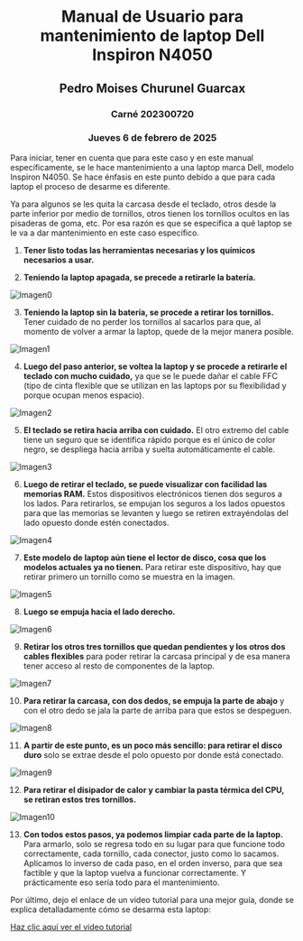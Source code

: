 <h1 style="text-align: center;">Manual de Usuario para mantenimiento de laptop Dell Inspiron N4050</h1>

<h2 style="text-align: center;"><strong>Pedro Moises Churunel Guarcax</strong></h2>
<h3 style="text-align: center;"><strong>Carné 202300720</strong></h3>
<h3 style="text-align: center;"><strong>Jueves 6 de febrero de 2025</strong></h3>



Para iniciar, tener en cuenta que para este caso y en este manual específicamente, se le hace mantenimiento a una laptop marca Dell, modelo Inspiron N4050. Se hace énfasis en este punto debido a que para cada laptop el proceso de desarme es diferente. 

Ya para algunos se les quita la carcasa desde el teclado, otros desde la parte inferior por medio de tornillos, otros tienen los tornillos ocultos en las pisaderas de goma, etc. Por esa razón es que se especifica a qué laptop se le va a dar mantenimiento en este caso específico.


1. **Tener listo todas las herramientas necesarias y los químicos necesarios a usar.**

2. **Teniendo la laptop apagada, se precede a retirarle la batería.**

![Imagen0](./imagenes/0.png)


3. **Teniendo la laptop sin la batería, se procede a retirar los tornillos.** Tener cuidado de no perder los tornillos al sacarlos para que, al momento de volver a armar la laptop, quede de la mejor manera posible.

![Imagen1](./imagenes/1.png)

4. **Luego del paso anterior, se voltea la laptop y se procede a retirarle el teclado con mucho cuidado,** ya que se le puede dañar el cable FFC (tipo de cinta flexible que se utilizan en las laptops por su flexibilidad y porque ocupan menos espacio).

![Imagen2](./imagenes/2.png)

5. **El teclado se retira hacia arriba con cuidado.** El otro extremo del cable tiene un seguro que se identifica rápido porque es el único de color negro, se despliega hacia arriba y suelta automáticamente el cable.

![Imagen3](./imagenes/3.png)

6. **Luego de retirar el teclado, se puede visualizar con facilidad las memorias RAM.** Estos dispositivos electrónicos tienen dos seguros a los lados. Para retirarlos, se empujan los seguros a los lados opuestos para que las memorias se levanten y luego se retiren extrayéndolas del lado opuesto donde estén conectados.

![Imagen4](./imagenes/4.png)

7. **Este modelo de laptop aún tiene el lector de disco, cosa que los modelos actuales ya no tienen.** Para retirar este dispositivo, hay que retirar primero un tornillo como se muestra en la imagen.

![Imagen5](./imagenes/5.png)

8. **Luego se empuja hacia el lado derecho.**

![Imagen6](./imagenes/6.png)

9. **Retirar los otros tres tornillos que quedan pendientes y los otros dos cables flexibles** para poder retirar la carcasa principal y de esa manera tener acceso al resto de componentes de la laptop.

![Imagen7](./imagenes/7.png)

10. **Para retirar la carcasa, con dos dedos, se empuja la parte de abajo** y con el otro dedo se jala la parte de arriba para que estos se despeguen.

![Imagen8](./imagenes/8.png)

11. **A partir de este punto, es un poco más sencillo: para retirar el disco duro** solo se extrae desde el polo opuesto por donde está conectado.

![Imagen9](./imagenes/9.png)

12. **Para retirar el disipador de calor y cambiar la pasta térmica del CPU, se retiran estos tres tornillos.**

![Imagen10](./imagenes/10.png)

13. **Con todos estos pasos, ya podemos limpiar cada parte de la laptop.** Para armarlo, solo se regresa todo en su lugar para que funcione todo correctamente, cada tornillo, cada conector, justo como lo sacamos. Aplicamos lo inverso de cada paso, en el orden inverso, para que sea factible y que la laptop vuelva a funcionar correctamente. Y prácticamente eso sería todo para el mantenimiento.


Por último, dejo el enlace de un video tutorial para una mejor guía, donde se explica detalladamente cómo se desarma esta laptop:


[Haz clic aquí ver el video tutorial](https://youtu.be/UfjyPXzIh4g)